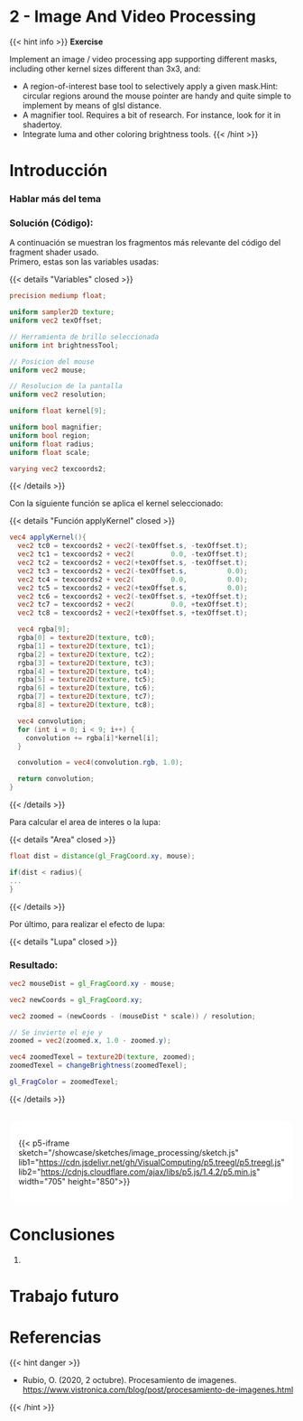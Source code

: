 # 2 - Image And Video Processing

{{< hint info >}}
<b> Exercise </b>

Implement an image / video processing app supporting different masks, including other kernel sizes different than 3x3, and:

- A region-of-interest base tool to selectively apply a given mask.Hint: circular regions around the mouse pointer are handy and quite simple to implement by means of glsl distance.
- A magnifier tool. Requires a bit of research. For instance, look for it in shadertoy.
- Integrate luma and other coloring brightness tools.
  {{< /hint >}}

# **Introducción**
### **Hablar más del tema**

### Solución (Código):

A continuación se muestran los fragmentos más relevante del código del fragment shader usado.  
Primero, estas son las variables usadas:

{{< details "Variables" closed >}}

```glsl
precision mediump float;

uniform sampler2D texture;
uniform vec2 texOffset;

// Herramienta de brillo seleccionada
uniform int brightnessTool;

// Posicion del mouse
uniform vec2 mouse;

// Resolucion de la pantalla
uniform vec2 resolution;

uniform float kernel[9];

uniform bool magnifier;
uniform bool region;
uniform float radius;
uniform float scale;

varying vec2 texcoords2;
```

{{< /details >}}

Con la siguiente función se aplica el kernel seleccionado:

{{< details "Función applyKernel" closed >}}

```glsl
vec4 applyKernel(){
  vec2 tc0 = texcoords2 + vec2(-texOffset.s, -texOffset.t);
  vec2 tc1 = texcoords2 + vec2(         0.0, -texOffset.t);
  vec2 tc2 = texcoords2 + vec2(+texOffset.s, -texOffset.t);
  vec2 tc3 = texcoords2 + vec2(-texOffset.s,          0.0);
  vec2 tc4 = texcoords2 + vec2(         0.0,          0.0);
  vec2 tc5 = texcoords2 + vec2(+texOffset.s,          0.0);
  vec2 tc6 = texcoords2 + vec2(-texOffset.s, +texOffset.t);
  vec2 tc7 = texcoords2 + vec2(         0.0, +texOffset.t);
  vec2 tc8 = texcoords2 + vec2(+texOffset.s, +texOffset.t);

  vec4 rgba[9];
  rgba[0] = texture2D(texture, tc0);
  rgba[1] = texture2D(texture, tc1);
  rgba[2] = texture2D(texture, tc2);
  rgba[3] = texture2D(texture, tc3);
  rgba[4] = texture2D(texture, tc4);
  rgba[5] = texture2D(texture, tc5);
  rgba[6] = texture2D(texture, tc6);
  rgba[7] = texture2D(texture, tc7);
  rgba[8] = texture2D(texture, tc8);

  vec4 convolution;
  for (int i = 0; i < 9; i++) {
    convolution += rgba[i]*kernel[i];
  }

  convolution = vec4(convolution.rgb, 1.0);

  return convolution;
}
```

{{< /details >}}

Para calcular el area de interes o la lupa:

{{< details "Area" closed >}}

```glsl
float dist = distance(gl_FragCoord.xy, mouse);

if(dist < radius){
...
}
```

{{< /details >}}

Por último, para realizar el efecto de lupa:

{{< details "Lupa" closed >}}

### Resultado:

```glsl
vec2 mouseDist = gl_FragCoord.xy - mouse;

vec2 newCoords = gl_FragCoord.xy;

vec2 zoomed = (newCoords - (mouseDist * scale)) / resolution;

// Se invierte el eje y
zoomed = vec2(zoomed.x, 1.0 - zoomed.y);

vec4 zoomedTexel = texture2D(texture, zoomed);
zoomedTexel = changeBrightness(zoomedTexel);

gl_FragColor = zoomedTexel;
```

{{< /details >}}

<br>

<div style="display:flex; flex-direction: column; align-items: center; justify-content: center;" id="cbat">

{{< p5-iframe sketch="/showcase/sketches/image_processing/sketch.js" lib1="https://cdn.jsdelivr.net/gh/VisualComputing/p5.treegl/p5.treegl.js" lib2="https://cdnjs.cloudflare.com/ajax/libs/p5.js/1.4.2/p5.min.js"  width="705" height="850">}}

</div>

# **Conclusiones**

1. 

# **Trabajo futuro**

# **Referencias**

{{< hint danger >}}

- Rubio, O. (2020, 2 octubre). Procesamiento de imagenes. https://www.vistronica.com/blog/post/procesamiento-de-imagenes.html

{{< /hint >}}


<style>
#cbat{
  background-color: white;
  opacity: 1;
  background-image: radial-gradient(#444cf7 0.5px, white 0.5px);
  background-size: 10px 10px;
  border-radius: 1rem;
  padding: 1rem;
}
#cbat iframe{
  border: none;
}
</style>